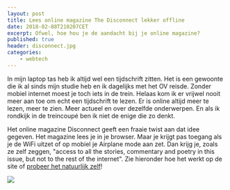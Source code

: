 ```yaml
---
layout: post
title: Lees online magazine The Disconnect lekker offline
date: 2018-02-08T210207CET
excerpt: Ofwel, hoe hou je de aandacht bij je online magazine?
published: true
header: disconnect.jpg
categories: 
    - webtech
---
```

In mijn laptop tas heb ik altijd wel een tijdschrift zitten. Het is een gewoonte die ik al sinds mijn studie heb en ik dagelijks met het OV reisde. Zonder mobiel internet moest je toch iets in de trein. Helaas kom ik er vrijwel nooit meer aan toe om echt een tijdschrift te lezen. Er is online altijd meer te lezen, meer te zien. Meer actueel en over dezelfde onderwerpen. En als ik rondkijk in de treincoupé ben ik niet de enige die zo denkt.

Het online magazine Disconnect geeft een fraaie twist aan dat idee gegeven. Het magazine lees je in je browser. Maar je krijgt pas toegang als je de WiFi uitzet of op mobiel je Airplane mode aan zet. Dan krijg je, zoals ze zelf zeggen, "access to all the stories, commentary and poetry in this issue, but not to the rest of the internet". Zie hieronder hoe het werkt op de site of [probeer het natuurlijk zelf][1]!

![][image-1]


[1]:	https://thedisconnect.co/

[image-1]:	/images/disconnect.gif